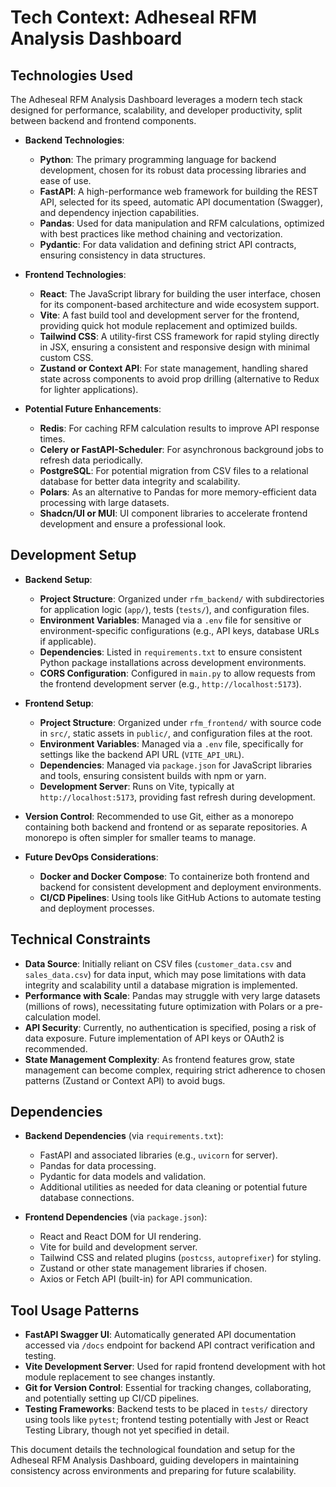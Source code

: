 # Tech Context: Adheseal RFM Analysis Dashboard

## Technologies Used

The Adheseal RFM Analysis Dashboard leverages a modern tech stack designed for performance, scalability, and developer productivity, split between backend and frontend components.

- **Backend Technologies**:

  - **Python**: The primary programming language for backend development, chosen for its robust data processing libraries and ease of use.
  - **FastAPI**: A high-performance web framework for building the REST API, selected for its speed, automatic API documentation (Swagger), and dependency injection capabilities.
  - **Pandas**: Used for data manipulation and RFM calculations, optimized with best practices like method chaining and vectorization.
  - **Pydantic**: For data validation and defining strict API contracts, ensuring consistency in data structures.

- **Frontend Technologies**:

  - **React**: The JavaScript library for building the user interface, chosen for its component-based architecture and wide ecosystem support.
  - **Vite**: A fast build tool and development server for the frontend, providing quick hot module replacement and optimized builds.
  - **Tailwind CSS**: A utility-first CSS framework for rapid styling directly in JSX, ensuring a consistent and responsive design with minimal custom CSS.
  - **Zustand or Context API**: For state management, handling shared state across components to avoid prop drilling (alternative to Redux for lighter applications).

- **Potential Future Enhancements**:
  - **Redis**: For caching RFM calculation results to improve API response times.
  - **Celery or FastAPI-Scheduler**: For asynchronous background jobs to refresh data periodically.
  - **PostgreSQL**: For potential migration from CSV files to a relational database for better data integrity and scalability.
  - **Polars**: As an alternative to Pandas for more memory-efficient data processing with large datasets.
  - **Shadcn/UI or MUI**: UI component libraries to accelerate frontend development and ensure a professional look.

## Development Setup

- **Backend Setup**:

  - **Project Structure**: Organized under `rfm_backend/` with subdirectories for application logic (`app/`), tests (`tests/`), and configuration files.
  - **Environment Variables**: Managed via a `.env` file for sensitive or environment-specific configurations (e.g., API keys, database URLs if applicable).
  - **Dependencies**: Listed in `requirements.txt` to ensure consistent Python package installations across development environments.
  - **CORS Configuration**: Configured in `main.py` to allow requests from the frontend development server (e.g., `http://localhost:5173`).

- **Frontend Setup**:

  - **Project Structure**: Organized under `rfm_frontend/` with source code in `src/`, static assets in `public/`, and configuration files at the root.
  - **Environment Variables**: Managed via a `.env` file, specifically for settings like the backend API URL (`VITE_API_URL`).
  - **Dependencies**: Managed via `package.json` for JavaScript libraries and tools, ensuring consistent builds with npm or yarn.
  - **Development Server**: Runs on Vite, typically at `http://localhost:5173`, providing fast refresh during development.

- **Version Control**: Recommended to use Git, either as a monorepo containing both backend and frontend or as separate repositories. A monorepo is often simpler for smaller teams to manage.

- **Future DevOps Considerations**:
  - **Docker and Docker Compose**: To containerize both frontend and backend for consistent development and deployment environments.
  - **CI/CD Pipelines**: Using tools like GitHub Actions to automate testing and deployment processes.

## Technical Constraints

- **Data Source**: Initially reliant on CSV files (`customer_data.csv` and `sales_data.csv`) for data input, which may pose limitations with data integrity and scalability until a database migration is implemented.
- **Performance with Scale**: Pandas may struggle with very large datasets (millions of rows), necessitating future optimization with Polars or a pre-calculation model.
- **API Security**: Currently, no authentication is specified, posing a risk of data exposure. Future implementation of API keys or OAuth2 is recommended.
- **State Management Complexity**: As frontend features grow, state management can become complex, requiring strict adherence to chosen patterns (Zustand or Context API) to avoid bugs.

## Dependencies

- **Backend Dependencies** (via `requirements.txt`):

  - FastAPI and associated libraries (e.g., `uvicorn` for server).
  - Pandas for data processing.
  - Pydantic for data models and validation.
  - Additional utilities as needed for data cleaning or potential future database connections.

- **Frontend Dependencies** (via `package.json`):
  - React and React DOM for UI rendering.
  - Vite for build and development server.
  - Tailwind CSS and related plugins (`postcss`, `autoprefixer`) for styling.
  - Zustand or other state management libraries if chosen.
  - Axios or Fetch API (built-in) for API communication.

## Tool Usage Patterns

- **FastAPI Swagger UI**: Automatically generated API documentation accessed via `/docs` endpoint for backend API contract verification and testing.
- **Vite Development Server**: Used for rapid frontend development with hot module replacement to see changes instantly.
- **Git for Version Control**: Essential for tracking changes, collaborating, and potentially setting up CI/CD pipelines.
- **Testing Frameworks**: Backend tests to be placed in `tests/` directory using tools like `pytest`; frontend testing potentially with Jest or React Testing Library, though not yet specified in detail.

This document details the technological foundation and setup for the Adheseal RFM Analysis Dashboard, guiding developers in maintaining consistency across environments and preparing for future scalability.
